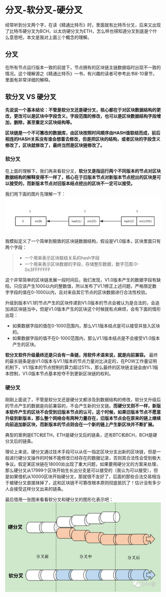 # 分叉-软分叉-硬分叉
经常听到分叉两个字，在读《精通比特币》时，里面就有比特币分叉，后来又出现了比特币硬分叉为BCH，以太坊硬分叉为ETH，怎么样也得知道分叉到底是个什么意思吧，本文是我对上面三个概念的理解。

## 分叉
在所有节点运行版本一致的前提下，节点拥有的区块链主链数据临时出现不一致的情况。这个理解源之《精通比特币》一书，有兴趣的读者可参考此书8-10章节，里面有非常详细的解释。

## 软分叉 VS 硬分叉
**先说说一个基本结论：不管是软分叉还是硬分叉，核心都在于对区块数据结构的更改，更改可以是区块中字段含义，字段范围的修改，也可以是区块数据结构字段增加，删除，甚至重定义区块结构等。**

**区块链是一个不可篡改的数据库，由区块按照时间顺序由HASH值联结而成，前后相连的HASH关系没有谁会想着去修改，但是把区块的结构，或者区块的字段含义修改了，区块就修改了，最终当然是区块链修改了。**

### 软分叉
在上面的理解下，我们再来看软分叉，**软分叉是指运行两个不同版本的节点对区块数据结构的解释变得不一样了，核心在于旧版本节点对新版本节点挖出的区块是可以接受的，而新版本节点对旧版本结点挖出的区块不一定可以接受。**

我们用下面的图片先理解一下：
![block.jpg](img/block.png)

我模拟定义了一个简单到极致的区块链数据结构，假设是V1.0版本，区块里面只有两个字段：
> - 一个用来表示区块联结关系的hash字段
> - 一个用来表示区块数据的字段，存储整形数据，数字范围:0-0x3FFFFFFF

这个非常简单的区块链发展一段时间后，我们发现，V1.0版本产生的数据字段有缺陷，只应该产生1000以内的整数值，所以发布了V1.1修正上述问题，严格限定数字字段的值在0-1000以内，且对来自其它节点的区块数据进行合法性校验。

升级到版本V1.1的节点产生的区块传递到V1.0版本的节点会被认为是合法的，会追加进区块链当中，但是V1.0版本产生的区块这个时候就有点麻烦，会有下面的情形出现：
* 如果数据字段的值在0-1000范围内，那么V1.1版本结点是可以接受并放入区块的。
* 如果数据字段的值不在0-1000范围内，那么V1.1版本结点是不会接受V1.0版本产生的区块。

__软分叉软件升级最终还是只会有一条链，用软件术语来说，就是向前兼容。__ 最终的最长链条是由V1.0版本与V1.1版本的节点力量对比决定的，在POW工作量证明机制下，V1.1版本的节点控制的算力超过51%，那么最终的区块链主链会由V1.1版本控制，V1.0版本节点基本抢夺不到更新区块链的权利。

### 硬分叉
刚刚上面说了，不管是软分叉还是硬分叉都涉及到数据结构的修改，软分叉升级后的节点产生的数据是向前兼容的，不会产生新的分叉链。**而硬分叉则不一样，新版本软件产生的区块不会受到旧版本节点的认可，这个时候，如果旧版本节点不愿意升级到新版本，那么整个网络会有两种力量存在，旧版本节点会在原来的链上继续向前追加新区块，而新版本的节点则会在一个新的链上产生新区块并不断扩展。**

典型的案例是ETC和ETH，ETH是硬分叉后的链条，还有BTC和BCH，BCH是硬分叉后的链条。

理论上来说，硬分叉通过技术手段可以从任一指定区块分支出新的区块链，但是一般进行硬分叉操作的时候不能修改已经存在的数据记录，否则其合法性会受到极大争议。假定某区块链在18000处出现了重大问题，如果要用硬分叉的方案来处理，那么硬分叉从17999个区块开始生长出分支是可以接受的（我认为可以接受），但是如果借机从10000区块开始硬分叉，那就很不友好了，后面的那些合法交易相当于被硬分叉直接抹掉了，这和区块链不可篡改根本原则彻底抵抗了！估计没有多少人会接受这样分叉出来的链条。

最后借用一张图来看看软分叉和硬分叉的图形化表示吧：
![fork.jpg](img/demoforks.jpg)
